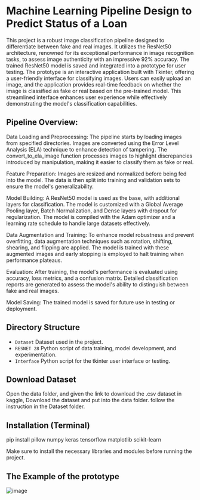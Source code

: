 Machine Learning Pipeline Design to Predict Status of a Loan 
==============================
This project is a robust image classification pipeline designed to differentiate between fake and real images. It utilizes the ResNet50 architecture, renowned for its exceptional performance in image recognition tasks, to assess image authenticity with an impressive 92% accuracy. The trained ResNet50 model is saved and integrated into a prototype for user testing.
The prototype is an interactive application built with Tkinter, offering a user-friendly interface for classifying images. Users can easily upload an image, and the application provides real-time feedback on whether the image is classified as fake or real based on the pre-trained model. This streamlined interface enhances user experience while effectively demonstrating the model's classification capabilities.

Pipeline Overview:
-------------------
Data Loading and Preprocessing:
The pipeline starts by loading images from specified directories. Images are converted using the Error Level Analysis (ELA) technique to enhance detection of tampering.
The convert_to_ela_image function processes images to highlight discrepancies introduced by manipulation, making it easier to classify them as fake or real.

Feature Preparation:
Images are resized and normalized before being fed into the model. The data is then split into training and validation sets to ensure the model's generalizability.

Model Building:
A ResNet50 model is used as the base, with additional layers for classification. The model is customized with a Global Average Pooling layer, Batch Normalization, and Dense layers with dropout for regularization.
The model is compiled with the Adam optimizer and a learning rate schedule to handle large datasets effectively.

Data Augmentation and Training:
To enhance model robustness and prevent overfitting, data augmentation techniques such as rotation, shifting, shearing, and flipping are applied.
The model is trained with these augmented images and early stopping is employed to halt training when performance plateaus.

Evaluation:
After training, the model's performance is evaluated using accuracy, loss metrics, and a confusion matrix.
Detailed classification reports are generated to assess the model's ability to distinguish between fake and real images.

Model Saving:
The trained model is saved for future use in testing or deployment.

Directory Structure
-------------------
- `Dataset` Dataset used in the project.
- `RESNET 28` Python script of data training, model development, and experimentation.
- `Interface` Python script for the tkinter user interface or testing.
  
Download Dataset
------------
Open the data folder, and given the link to download the .csv dataset in kaggle, Download the dataset and put into the data folder. follow the instruction in the Dataset folder.

Installation (Terminal)
------------
pip install pillow numpy keras tensorflow matplotlib scikit-learn

Make sure to install the necessary libraries and modules before running the project.

The Example of the prototype 
------------
![image](https://github.com/user-attachments/assets/52e99f5d-24ba-4489-abc4-c9ecf582ae66)
